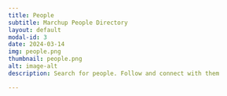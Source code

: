 ```yaml
---
title: People
subtitle: Marchup People Directory
layout: default
modal-id: 3
date: 2024-03-14
img: people.png
thumbnail: people.png
alt: image-alt
description: Search for people. Follow and connect with them

---
```

